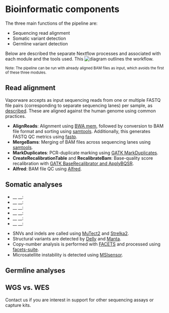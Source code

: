# Bioinformatic components
The three main functions of the pipeline are:
- Sequencing read alignment
- Somatic variant detection
- Germline variant detection

Below are described the separate Nextflow processes and associated with each module and the tools used. This ![diagram](./pipeline-flowchart.png) outlines the workflow. 

<small>Note: The pipeline can be run with already aligned BAM files as input, which avoids the first of these three modules.</small>

## Read alignment
Vaporware accepts as input sequencing reads from one or multiple FASTQ file pairs (corresponding to separate sequencing lanes) per sample, as [described](run-pipeline.md#the-mapping-file). These are aligned against the human genome using common practices.
* __AlignReads__: Alignment using [BWA mem](http://bio-bwa.sourceforge.net/), followed by conversion to BAM file format and sorting using [samtools](https://samtools.github.io). Additionally, this generates FASTQ QC metrics using [fastp](https://github.com/OpenGene/fastp).
* __MergeBams__: Merging of BAM files across sequencing lanes using [samtools](https://samtools.github.io).
* __MarkDuplicates__: PCR-duplicate marking using [GATK MarkDuplicates](https://software.broadinstitute.org/gatk).
* __CreateRecalibrationTable__ and __RecalibrateBam__: Base-quality score recalibration with [GATK BaseRecalibrator and ApplyBQSR](https://software.broadinstitute.org/gatk/).
* __Alfred__: BAM file QC using [Alfred](https://github.com/tobiasrausch/alfred).

## Somatic analyses
* __ __:
* __ __:
* __ __:
* __ __:
* __ __:
* __ __:


- SNVs and indels are called using [MuTect2](https://software.broadinstitute.org/gatk/documentation/tooldocs/4.beta.4/org_broadinstitute_hellbender_tools_walkers_mutect_Mutect2.php) and [Strelka2](https://github.com/Illumina/strelka).
- Structural variants are detected by [Delly](https://github.com/dellytools/delly) and [Manta](https://github.com/Illumina/manta).
- Copy-number analysis is performed with [FACETS](https://github.com/mskcc/facets) and processed using [facets-suite](https://github.com/mskcc/facets-suite).
- Microsatellite instability is detected using [MSIsensor](https://github.com/ding-lab/msisensor).

## Germline analyses

## WGS vs. WES

Contact us if you are interest in support for other sequencing assays or capture kits.